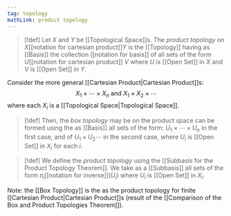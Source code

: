 ```yaml
---
tag: topology
mathLink: product topology
---
```

> [!def]
> Let $X$ and $Y$ be [[Topological Space]]s. The *product topology* on $X$[[notation for cartesian product]]$Y$ is the [[Topology]] having as [[Basis]] the collection [[notation for basis]] of all sets of the form $U$[[notation for cartesian product]] $V$ where $U$ is [[Open Set]] in $X$ and $V$ is [[Open Set]] in $Y$.

Consider the more general [[Cartesian Product|Cartesian Product]]s:
$$X_1 \times \cdots \times X_n \text{  and  } X_1\times X_2\times\cdots$$
where each $X_i$ is a [[Topological Space|Topological Space]]. 

> [!def]
> Then, the *box topology* may be on the product space can be formed using the as [[Basis]] all sets of the form: $U_1\times\cdots\times U_n$ in the first case, and of $U_1\times U_2\cdots$ in the second case, where $U_i$ is [[Open Set]] in $X_i$ for each $i$. 

> [!def]
> We define the *product topology* using the [[Subbasis for the Product Topology Theorem]]. We take as a [[Subbasis]] all sets of the form $\pi_i$[[notation for inverse]]$(U_i)$ where $U_i$ is [[Open Set]] in $X_i$. 

Note: the [[Box Topology]] is the as the product topology for finite [[Cartesian Product|Cartesian Product]]s (result of the [[Comparison of the Box and Product Topologies Theorem]]).
